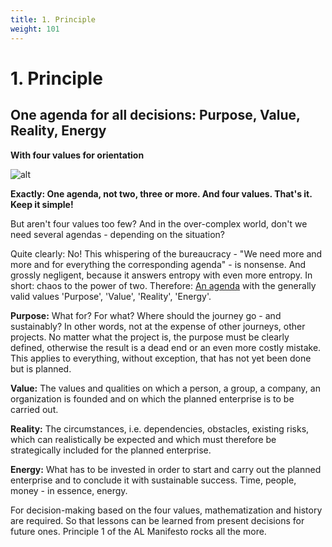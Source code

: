 ```yaml
---
title: 1. Principle
weight: 101
---
```


# 1. Principle

## One agenda for all decisions: Purpose, Value, Reality, Energy

**With four values for orientation**

![alt](../images/1-principle-navigaion-1800x1350-1-1024x768.webp)

**Exactly: One agenda, not two, three or more. And four values. That's it. Keep it simple!**

But aren't four values too few? And in the over-complex world, don't we need several agendas - depending on the situation?

Quite clearly: No! This whispering of the bureaucracy - "We need more and more and for everything the corresponding agenda" - is nonsense. And grossly negligent, because it answers entropy with even more entropy. In short: chaos to the power of two. Therefore: [An agenda](https://rosho.world/en/leadership/governance-with-tebiki/) with the generally valid values 'Purpose', 'Value', 'Reality', 'Energy'.

**Purpose:** What for? For what? Where should the journey go - and sustainably? In other words, not at the expense of other journeys, other projects. No matter what the project is, the purpose must be clearly defined, otherwise the result is a dead end or an even more costly mistake. This applies to everything, without exception, that has not yet been done but is planned.

**Value:** The values and qualities on which a person, a group, a company, an organization is founded and on which the planned enterprise is to be carried out.

**Reality:** The circumstances, i.e. dependencies, obstacles, existing risks, which can realistically be expected and which must therefore be strategically included for the planned enterprise.

**Energy:** What has to be invested in order to start and carry out the planned enterprise and to conclude it with sustainable success. Time, people, money - in essence, energy.

For decision-making based on the four values, mathematization and history are required. So that lessons can be learned from present decisions for future ones. Principle 1 of the AL Manifesto rocks all the more.
